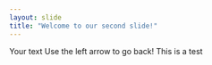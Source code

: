 ```yaml
---
layout: slide
title: "Welcome to our second slide!"
---
```

Your text
Use the left arrow to go back!
This is a test
